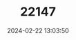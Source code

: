 ---
title: "22147"
category: "Trigonoscuta rossi"
draft: false
date: 2024-02-22 13:03:50
languages:
  English: ["Fort Ross Weevil"]
---